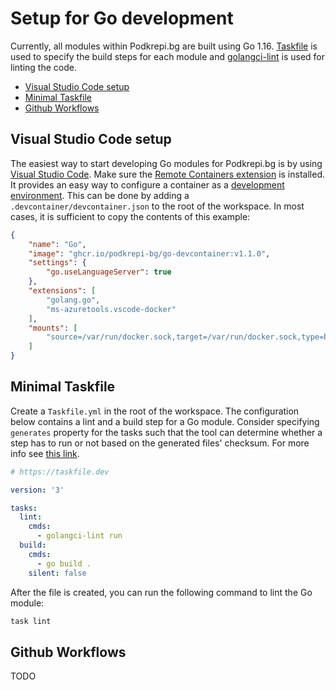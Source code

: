 # Setup for Go development
Currently, all modules within Podkrepi.bg are built using Go 1.16. [Taskfile](https://taskfile.dev) is used to specify the build steps for each module and [golangci-lint](https://golangci-lint.run/) is used for linting the code.

- [Visual Studio Code setup](#visual-studio-code-setup)
- [Minimal Taskfile](#minimal-taskfile)
- [Github Workflows](#github-workflows)

## Visual Studio Code setup
The easiest way to start developing Go modules for Podkrepi.bg is by using [Visual Studio Code](https://code.visualstudio.com/download). Make sure the [Remote Containers extension](https://code.visualstudio.com/docs/remote/containers) is installed. It provides an easy way to configure a container as a [development environment](https://code.visualstudio.com/docs/remote/containers). This can be done by adding a `.devcontainer/devcontainer.json` to the root of the workspace. In most cases, it is sufficient to copy the contents of this example:

```json
{
	"name": "Go",
	"image": "ghcr.io/podkrepi-bg/go-devcontainer:v1.1.0",
	"settings": {
		"go.useLanguageServer": true
	},
	"extensions": [
		"golang.go",
		"ms-azuretools.vscode-docker"
	],
	"mounts": [
		"source=/var/run/docker.sock,target=/var/run/docker.sock,type=bind"
	]
}
```

## Minimal Taskfile
Create a `Taskfile.yml` in the root of the workspace. The configuration below contains a lint and a build step for a Go module. Consider specifying `generates` property for the tasks such that the tool can determine whether a step has to run or not based on the generated files' checksum. For more info see [this link](https://taskfile.dev/#/usage?id=prevent-unnecessary-work).

```yaml
# https://taskfile.dev

version: '3'

tasks:
  lint:
    cmds:
      - golangci-lint run
  build:
    cmds:
      - go build .
    silent: false
```

After the file is created, you can run the following command to lint the Go module:
```bash
task lint
```

## Github Workflows
TODO




